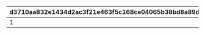 |d3710aa832e1434d2ac3f21e463f5c168ce04065b38bd8a89d9e2ae684a881b2|16281553f39dd8ab9907c09a29a959f9b5016c644ae60a699a61d030bdea1d29|dbebdbca45df8ee935523bfc72280ff3141a7fce5dedb6497421a5368710a497|e251153dc7d6bbd4b66a728851953d168a26b56ebc28b7a436444e33c5fd3a31|
| --- | --- | --- | --- |
|1|10003|2|7|